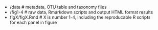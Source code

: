 
- /data # metadata, OTU table and taxonomy files
- /fig1-4 # raw data, Rmarkdown scripts and output HTML format results
- figX/figX.Rmd # X is number 1-4, including the reproducable R scripts for each panel in figure

